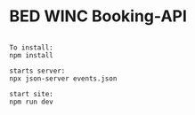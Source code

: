 # BED WINC Booking-API

```plaintext

To install:
npm install

starts server:
npx json-server events.json

start site:
npm run dev

```
